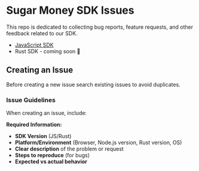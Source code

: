 # Sugar Money SDK Issues

This repo is dedicated to collecting bug reports, feature requests, and other feedback related to our SDK.

- [JavaScript SDK](https://www.npmjs.com/package/sugar-money)
- Rust SDK - coming soon 🦀

## Creating an Issue

Before creating a new issue search existing issues to avoid duplicates.

### Issue Guidelines

When creating an issue, include:

**Required Information:**
- **SDK Version** (JS/Rust)
- **Platform/Environment** (Browser, Node.js version, Rust version, OS)
- **Clear description** of the problem or request
- **Steps to reproduce** (for bugs)
- **Expected vs actual behavior**
